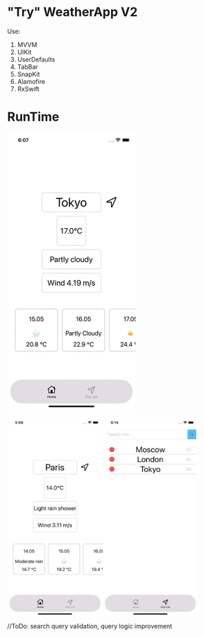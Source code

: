 # "Try" WeatherApp V2

Use:
1. MVVM
2. UIKit
3. UserDefaults
4. TabBar
5. SnapKit
6. Alamofire
7. RxSwift

# RunTime
![](https://github.com/fightersubmarine/TryWeatherAppV2/blob/main/imageForGitHub/fullScreen.gif)

<div style="display: flex;">
    <img src="imageForGitHub/1image.png" width="220" height="460">
    <img src="imageForGitHub/2image.png" width="220" height="460">
</div>


//ToDo: search query validation, query logic improvement
